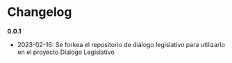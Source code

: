 # Changelog

**0.0.1**

- 2023-02-16: Se forkea el repositorio de diálogo legislativo para utilizarlo en el proyecto Díalogo Legislativo